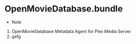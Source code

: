 # OpenMovieDatabase.bundle

- Note
1. OpenMovieDatabase Metadata Agent for Plex Media Server  
2. gsfg  

